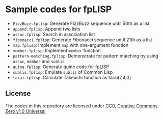 # Sample codes for fpLISP

* `FizzBuzz.fplisp`: Generate FizzBuzz sequence until 50th as a list
* `append.fplisp`: Append two lists
* `assoc.fplisp`: Search in association list
* `fibonacci.fplisp`: Generate Fibonacci sequence until 21th as a list
* `map.fplisp`: Implement `map` with one-argument function
* `member.fplisp`: Implement `member` function
* `pattern-matching.fplisp`: Demonstrate for pattern matching by using `assoc`, `member` and `sublis`
* `quine.fplisp`: Generate quine code for fpLISP
* `sublis.fplisp`: Emulate `sublis` of Common Lisp
* `tarai.fplisp`: Calculate Takeuchi function as tarai(7,4,0)

## License

The codes in this repository are licensed under [CC0, Creative Commons Zero v1.0 Universal](https://creativecommons.org/publicdomain/zero/1.0/)

